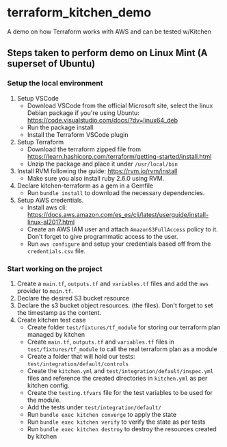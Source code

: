 # terraform_kitchen_demo
A demo on how Terraform works with AWS and can be tested w/Kitchen

## Steps taken to perform demo on Linux Mint (A superset of Ubuntu)

### Setup the local environment
1. Setup VSCode
    - Download VSCode from the official Microsoft site, select the linux Debian package if you're using Ubuntu: https://code.visualstudio.com/docs/?dv=linux64_deb
    - Run the package install
    - Install the Terraform VSCode plugin
1. Setup Terraform
    - Download the terraform zipped file from https://learn.hashicorp.com/terraform/getting-started/install.html
    - Unzip the package and place it under `/usr/local/bin`
1. Install RVM following the guide: https://rvm.io/rvm/install
    - Make sure you also install ruby 2.6.0 using RVM.
1. Declare kitchen-terraform as a gem in a Gemfile
    - Run `bundle install` to download the necessary dependencies.
1. Setup AWS credentials.
    - Install aws cli: https://docs.aws.amazon.com/es_es/cli/latest/userguide/install-linux-al2017.html
    - Create an AWS IAM user and attach `AmazonS3FullAccess` policy to it. Don't forget to give programmatic access to the user.
    - Run `aws configure` and setup your credentials based off from the `credentials.csv` file.

### Start working on the project
1. Create a `main.tf`, `outputs.tf` and `variables.tf` files and add the `aws` provider to `main.tf`.
1. Declare the desired S3 bucket resource
1. Declare the s3 bucket object resources. (the files). Don't forget to set the timestamp as the content.
1. Create kitchen test case
    - Create folder `test/fixtures/tf_module` for storing our terraform plan managed by kitchen
    - Create `main.tf`, `outputs.tf` and `variables.tf` files in `test/fixtures/tf_module` to call the real terraform plan as a module
    - Create a folder that will hold our tests: `test/integration/default/controls`
    - Create the `kitchen.yml` and `test/integration/default/inspec.yml` files and reference the created directories in `kitchen.yml` as per kitchen config.
    - Create the `testing.tfvars` file for the test variables to be used for the module.
    - Add the tests under `test/integration/default/`
    - Run `bundle exec kitchen converge` to apply the state
    - Run `bundle exec kitchen verify` to verify the state as per tests
    - Run `bundle exec kitchen destroy` to destroy the resources created by kitchen
